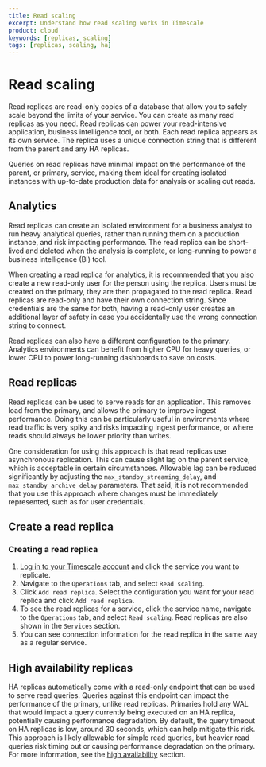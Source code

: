 ```yaml
---
title: Read scaling
excerpt: Understand how read scaling works in Timescale
product: cloud
keywords: [replicas, scaling]
tags: [replicas, scaling, ha]
---
```


# Read scaling

Read replicas are read-only copies of a database that allow you to safely scale
beyond the limits of your service. You can create as many read replicas as you
need. Read replicas can power your read-intensive application, business
intelligence tool, or both. Each read replica appears as its own service. The
replica uses a unique connection string that is different from the parent and
any HA replicas.

Queries on read replicas have minimal impact on the performance of the
parent, or primary, service, making them ideal for creating isolated
instances with up-to-date production data for analysis or scaling out
reads.

## Analytics

Read replicas can create an isolated environment for a business analyst to run
heavy analytical queries, rather than running them on a production instance, and
risk impacting performance. The read replica can be short-lived and deleted when
the analysis is complete, or long-running to power a business intelligence (BI)
tool.

When creating a read replica for analytics, it is recommended that you also
create a new read-only user for the person using the replica. Users must
be created on the primary, they are then propagated to the read replica.
Read replicas are read-only and have their own connection string. Since
credentials are the same for both, having a read-only user creates an
additional layer of safety in case you accidentally use the
wrong connection string to connect.

Read replicas can also have a different configuration to the primary.
Analytics environments can benefit from higher CPU for heavy queries, or
lower CPU to power long-running dashboards to save on costs.

## Read replicas

Read replicas can be used to serve reads for an application. This removes load
from the primary, and allows the primary to improve ingest performance. Doing
this can be particularly useful in environments where read traffic is very spiky
and risks impacting ingest performance, or where reads should always be lower
priority than writes.

One consideration for using this approach is that read replicas use
asynchronous replication. This can cause slight lag on the parent service,
which is acceptable in certain circumstances. Allowable lag can be
reduced significantly by adjusting the `max_standby_streaming_delay`,
and `max_standby_archive_delay` parameters. That said, it is not
recommended that you use this approach where changes must be immediately
represented, such as for user credentials.

## Create a read replica

<Procedure>

### Creating a read replica

1.  [Log in to your Timescale account][cloud-login] and click the service
    you want to replicate.
1.  Navigate to the `Operations` tab, and select `Read scaling`.
1.  Click `Add read replica`. Select the configuration you want for your read
    replica and click `Add read replica`.
1.  To see the read replicas for a service, click the service name, navigate to
    the `Operations` tab, and select `Read scaling`. Read replicas are also
    shown in the `Services` section.
1.  You can see connection information for the read replica in the same way as a
    regular service.

</Procedure>

## High availability replicas

HA replicas automatically come with a read-only endpoint that can be used to
serve read queries. Queries against this endpoint can impact the performance of
the primary, unlike read replicas. Primaries hold any WAL that would impact a
query currently being executed on an HA replica, potentially causing performance
degradation. By default, the query timeout on HA replicas is low, around 30
seconds, which can help mitigate this risk. This approach is likely allowable
for simple read queries, but heavier read queries risk timing out or causing
performance degradation on the primary. For more information, see the
[high availability][ha] section.

[cloud-login]: https://console.cloud.timescale.com
[ha]: /use-timescale/:currentVersion:/ha-replicas/high-availability/
